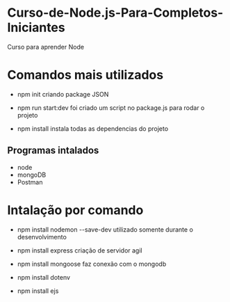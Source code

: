 # Curso-de-Node.js-Para-Completos-Iniciantes

Curso para aprender Node

# Comandos mais utilizados

- npm init
  criando package JSON

- npm run start:dev
  foi criado um script no package.js para rodar o projeto

- npm install
  instala todas as dependencias do projeto

## Programas intalados

- node
- mongoDB
- Postman

# Intalação por comando

- npm install nodemon --save-dev
  utilizado somente durante o desenvolvimento

- npm install express
  criação de servidor agil

- npm install mongoose
  faz conexão com o mongodb

- npm install dotenv

- npm install ejs
